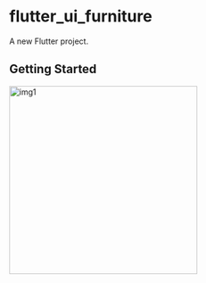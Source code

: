 # flutter_ui_furniture

A new Flutter project.

## Getting Started



<img width="337" alt="img1" src="https://user-images.githubusercontent.com/12158468/194708949-ef87fd92-229f-4783-a76f-e0f77dc2cb57.gif">

